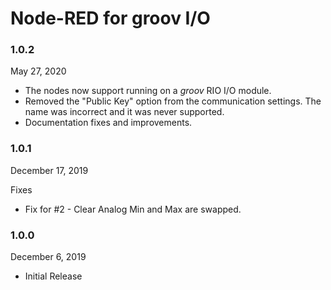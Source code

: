 # Node-RED for groov I/O

### 1.0.2

May 27, 2020

 * The nodes now support running on a _groov_ RIO I/O module.
 * Removed the "Public Key" option from the communication settings.
   The name was incorrect and it was never supported.
 * Documentation fixes and improvements.

### 1.0.1

December 17, 2019

Fixes
 * Fix for #2 - Clear Analog Min and Max are swapped.

### 1.0.0

December 6, 2019

* Initial Release 